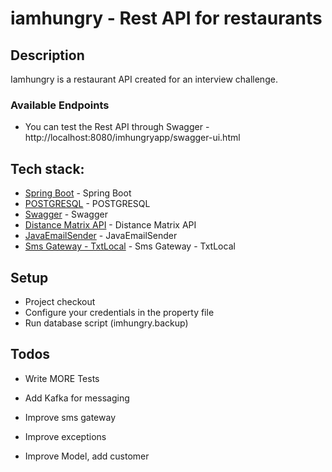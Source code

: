 # iamhungry - Rest API for restaurants
## Description

Iamhungry is a restaurant API created for an interview challenge.

### Available Endpoints

  - You can test the Rest API through Swagger - http://localhost:8080/imhungryapp/swagger-ui.html 

## Tech stack:

* [Spring Boot] - Spring Boot
* [POSTGRESQL] - POSTGRESQL
* [Swagger] - Swagger
* [Distance Matrix API] - Distance Matrix API
* [JavaEmailSender] - JavaEmailSender
* [Sms Gateway - TxtLocal] - Sms Gateway - TxtLocal

## Setup

  - Project checkout
  - Configure your credentials in the property file
  - Run database script (imhungry.backup)

## Todos

 - Write MORE Tests
 - Add Kafka for messaging
 - Improve sms gateway
 - Improve exceptions
 - Improve Model, add customer

   [Spring Boot]: <https://spring.io/projects/spring-boot>
   [POSTGRESQL]: <https://www.postgresql.org/>
   [Swagger]: <https://swagger.io/>
   [Distance Matrix API]: <https://developers.google.com/maps/documentation/distance-matrix/intro>
   [JavaEmailSender]: <https://docs.spring.io/spring/docs/current/javadoc-api/org/springframework/mail/javamail/JavaMailSender.html>
   [Sms Gateway - TxtLocal]: https://txtlocal.co.uk


